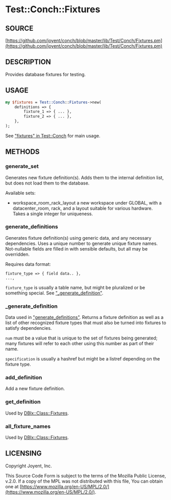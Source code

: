 # Test::Conch::Fixtures

## SOURCE

[https://github.com/joyent/conch/blob/master/lib/Test/Conch/Fixtures.pm](https://github.com/joyent/conch/blob/master/lib/Test/Conch/Fixtures.pm)

## DESCRIPTION

Provides database fixtures for testing.

## USAGE

```perl
my $fixtures = Test::Conch::Fixtures->new(
    definitions => {
        fixture_1 => { ... },
        fixture_2 => { ... },
    },
);
```

See ["fixtures" in Test::Conch](../modules/Test%3A%3AConch#fixtures) for main usage.

## METHODS

### generate\_set

Generates new fixture definition(s). Adds them to the internal definition list, but does not
load them to the database.

Available sets:

- workspace\_room\_rack\_layout
a new workspace under GLOBAL, with a datacenter\_room,
rack, and a layout suitable for various hardware. Takes a single integer for uniqueness.

### generate\_definitions

Generates fixture definition(s) using generic data, and any necessary dependencies. Uses a
unique number to generate unique fixture names. Not-nullable fields are filled in with
sensible defaults, but all may be overridden.

Requires data format:

```
fixture_type => { field data.. },
...,
```

`fixture_type` is usually a table name, but might be pluralized or be something special. See
["\_generate\_definition"](#_generate_definition).

### \_generate\_definition

Data used in ["generate\_definitions"](#generate_definitions). Returns a fixture definition as well as a list of other
recognized fixture types that must also be turned into fixtures to satisfy dependencies.

`num` must be a value that is unique to the set of fixtures being generated; many fixtures
will refer to each other using this number as part of their name.

`specification` is usually a hashref but might be a listref depending on the fixture type.

### add\_definition

Add a new fixture definition.

### get\_definition

Used by [DBIx::Class::Fixtures](https://metacpan.org/pod/DBIx%3A%3AClass%3A%3AFixtures).

### all\_fixture\_names

Used by [DBIx::Class::Fixtures](https://metacpan.org/pod/DBIx%3A%3AClass%3A%3AFixtures).

## LICENSING

Copyright Joyent, Inc.

This Source Code Form is subject to the terms of the Mozilla Public License,
v.2.0. If a copy of the MPL was not distributed with this file, You can obtain
one at [https://www.mozilla.org/en-US/MPL/2.0/](https://www.mozilla.org/en-US/MPL/2.0/).
